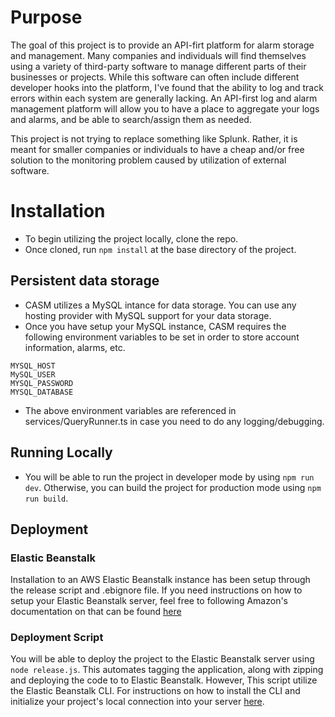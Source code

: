 # Purpose
The goal of this project is to provide an API-firt platform for alarm storage and management. Many companies and individuals will find themselves using a variety of third-party software to manage different parts of their businesses or projects. While this software can often include different developer hooks into the platform, I've found that the ability to log and track errors within each system are generally lacking. An API-first log and alarm management platform will allow you to have a place to aggregate your logs and alarms, and be able to search/assign them as needed.

This project is not trying to replace something like Splunk. Rather, it is meant for smaller companies or individuals to have a cheap and/or free solution to the monitoring problem caused by utilization of external software.

# Installation
* To begin utilizing the project locally, clone the repo.
* Once cloned, run `npm install` at the base directory of the project.

## Persistent data storage
* CASM utilizes a MySQL intance for data storage. You can use any hosting provider with MySQL support for your data storage.
* Once you have setup your MySQL instance, CASM requires the following environment variables to be set in order to store account information, alarms, etc.  
```
MYSQL_HOST
MySQL_USER
MYSQL_PASSWORD
MYSQL_DATABASE
```
* The above environment variables are referenced in services/QueryRunner.ts in case you  need
to do any logging/debugging.

## Running Locally
* You will be able to run the project in developer mode by using `npm run dev`. Otherwise, you can build the project for production mode using `npm run build`.


## Deployment
### Elastic Beanstalk
Installation to an AWS Elastic Beanstalk instance has been setup through the release script and .ebignore file. If you need instructions on how to setup your Elastic Beanstalk server, feel free to following Amazon's documentation on that can be found <a href="https://docs.aws.amazon.com/elasticbeanstalk/latest/dg/GettingStarted.html">here</a>

### Deployment Script
You will be able to deploy the project to the Elastic Beanstalk server using `node release.js`. This automates
tagging the application, along with zipping and deploying the code to to Elastic Beanstalk. However, This
script utilize the Elastic Beanstalk CLI. For instructions on how to install the CLI and initialize your project's local
connection into your server <a href="https://docs.aws.amazon.com/elasticbeanstalk/latest/dg/eb-cli3-install.html">here</a>.
